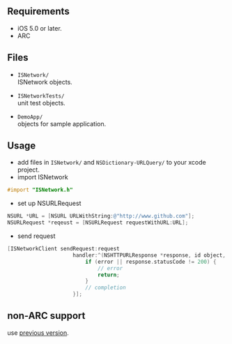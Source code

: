 ## Requirements

- iOS 5.0 or later.
- ARC

## Files

- `ISNetwork/`  
ISNetwork objects.

- `ISNetworkTests/`  
unit test objects.

- `DemoApp/`  
objects for sample application.

## Usage

- add files in `ISNetwork/` and `NSDictionary-URLQuery/` to your xcode project.
- import ISNetwork

```objectivec
#import "ISNetwork.h"
```

- set up NSURLRequest

```objectivec
NSURL *URL = [NSURL URLWithString:@"http://www.github.com"];
NSURLRequest *reqeust = [NSURLRequest requestWithURL:URL];
```

- send request

```objectivec
[ISNetworkClient sendRequest:request
                     handler:^(NSHTTPURLResponse *response, id object, NSError *error) {
                         if (error || response.statusCode != 200) {
                             // error
                             return;
                         }
                         // completion
                     }];
```


## non-ARC support

use [previous version](https://github.com/ishkawa/ISNetwork/commit/c028fa88ca8b5bf0151f3d1e792de79b304b535d).

